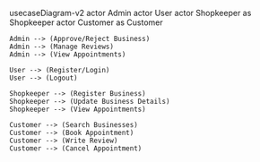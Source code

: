 usecaseDiagram-v2
    actor Admin
    actor User
    actor Shopkeeper as Shopkeeper
    actor Customer as Customer

    Admin --> (Approve/Reject Business)
    Admin --> (Manage Reviews)
    Admin --> (View Appointments)

    User --> (Register/Login)
    User --> (Logout)

    Shopkeeper --> (Register Business)
    Shopkeeper --> (Update Business Details)
    Shopkeeper --> (View Appointments)

    Customer --> (Search Businesses)
    Customer --> (Book Appointment)
    Customer --> (Write Review)
    Customer --> (Cancel Appointment)
